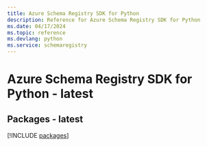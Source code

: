 ```yaml
---
title: Azure Schema Registry SDK for Python
description: Reference for Azure Schema Registry SDK for Python
ms.date: 04/17/2024
ms.topic: reference
ms.devlang: python
ms.service: schemaregistry
---
```

# Azure Schema Registry SDK for Python - latest
## Packages - latest
[!INCLUDE [packages](schema-registry-index.md)]
